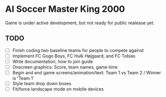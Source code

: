 # AI Soccer Master King 2000

Game is under active development, but not ready for public realease yet.

## TODO
- [ ] Finish coding two baseline teams for people to compete against
- [ ] Implement FC Gogo Boys, FC Hulk Højgaard, and FC Tobias
- [ ] Write documentation, how to join guide
- [ ] Onscreen graphics: Score, team names, game time
- [ ] Begin and end game screens/animation/text: Team 1 vs Team 2 / Winner is 'Team 1'
- [ ] Style team drop down boxes
- [ ] Fit/force landscape mode on mobile devices
